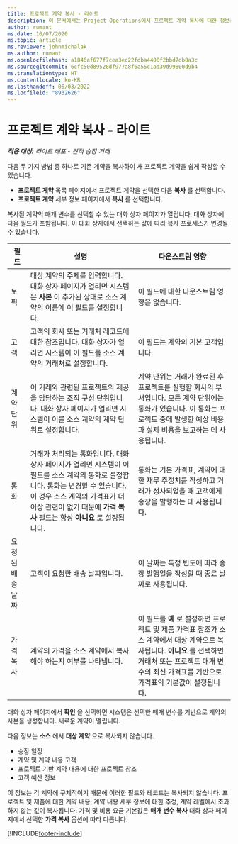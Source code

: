 ```yaml
---
title: 프로젝트 계약 복사 - 라이트
description: 이 문서에서는 Project Operations에서 프로젝트 계약 복사에 대한 정보를 제공합니다.
author: rumant
ms.date: 10/07/2020
ms.topic: article
ms.reviewer: johnmichalak
ms.author: rumant
ms.openlocfilehash: a1846af677f7cea3ec22fdba4408f2bbd7db8a3c
ms.sourcegitcommit: 6cfc50d89528df977a8f6a55c1ad39d99800d9b4
ms.translationtype: HT
ms.contentlocale: ko-KR
ms.lasthandoff: 06/03/2022
ms.locfileid: "8932626"
---
```

# <a name="copy-project-contracts---lite"></a>프로젝트 계약 복사 - 라이트

_**적용 대상:** 라이트 배포 - 견적 송장 거래_

다음 두 가지 방법 중 하나로 기존 계약을 복사하여 새 프로젝트 계약을 쉽게 작성할 수 있습니다. 

  - **프로젝트 계약** 목록 페이지에서 프로젝트 계약을 선택한 다음 **복사** 를 선택합니다.
  - **프로젝트 계약** 세부 정보 페이지에서 **복사** 를 선택합니다.

복사된 계약의 매개 변수를 선택할 수 있는 대화 상자 페이지가 열립니다. 대화 상자에 다음 필드가 포함됩니다. 이 대화 상자에서 선택하는 값에 따라 복사 프로세스가 변경될 수 있습니다.

| **필드** | **설명** | **다운스트림 영향** |
| --- | --- | --- |
| 토픽 | 대상 계약의 주제를 입력합니다. 대화 상자 페이지가 열리면 시스템은 **사본** 이 추가된 상태로 소스 계약의 이름에 이 필드를 설정합니다. | 이 필드에 대한 다운스트림 영향은 없습니다. |
| 고객 | 고객의 회사 또는 거래처 레코드에 대한 참조입니다. 대화 상자가 열리면 시스템이 이 필드를 소스 계약의 거래처로 설정합니다. | 이 필드는 계약의 기본 고객입니다. |
| 계약 단위 | 이 거래와 관련된 프로젝트의 제공을 담당하는 조직 구성 단위입니다. 대화 상자 페이지가 열리면 시스템이 이를 소스 계약의 계약 단위로 설정합니다. | 계약 단위는 거래가 완료된 후 프로젝트를 실행할 회사의 부서입니다. 모든 계약 단위에는 통화가 있습니다. 이 통화는 프로젝트 중에 발생한 예상 비용과 실제 비용을 보고하는 데 사용됩니다. |
| 통화 | 거래가 처리되는 통화입니다. 대화 상자 페이지가 열리면 시스템이 이 필드를 소스 계약의 통화로 설정합니다. 통화는 변경할 수 있습니다. 이 경우 소스 계약의 가격표가 더 이상 관련이 없기 때문에 **가격 복사** 필드는 항상 **아니요** 로 설정됩니다. | 통화는 기본 가격표, 계약에 대한 재무 추정치를 작성하고 거래가 성사되었을 때 고객에게 송장을 발행하는 데 사용됩니다. |
| 요청된 배송 날짜 | 고객이 요청한 배송 날짜입니다. | 이 날짜는 특정 빈도에 따라 송장 발행일을 작성할 때 종료 날짜로 사용됩니다. |
| 가격 복사 | 계약의 가격을 소스 계약에서 복사해야 하는지 여부를 나타냅니다. | 이 필드를 **예** 로 설정하면 프로젝트 및 제품 가격표 참조가 소스 계약에서 대상 계약으로 복사됩니다. **아니요** 를 선택하면 거래처 또는 프로젝트 매개 변수의 최신 가격표를 기반으로 가격표의 기본값이 설정됩니다. |

대화 상자 페이지에서 **확인** 을 선택하면 시스템은 선택한 매개 변수를 기반으로 계약의 사본을 생성합니다. 새로운 계약이 열립니다.

다음 정보는 **소스** 에서 **대상 계약** 으로 복사되지 않습니다.

  - 송장 일정
  - 계약 및 계약 내용 고객
  - 프로젝트 기반 계약 내용에 대한 프로젝트 참조
  - 고객 예산 정보

이 정보는 각 계약에 구체적이기 때문에 이러한 필드와 레코드는 복사되지 않습니다. 프로젝트 및 제품에 대한 계약 내용, 계약 내용 세부 정보에 대한 추정, 계약 레벨에서 초과하지 않는 값이 복사됩니다. 가격 및 비용 요금 기본값은 **매개 변수 복사** 대화 상자 페이지에서 선택한 **가격 복사** 옵션에 따라 다릅니다.


[!INCLUDE[footer-include](../../includes/footer-banner.md)]